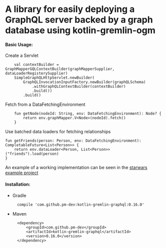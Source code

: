 # A library for easily deploying a GraphQL server backed by a graph database using kotlin-gremlin-ogm


#### Basic Usage:

Create a Servlet

        val contextBuilder = GraphMapperGQLContextBuilder(graphMapperSupplier, dataLoaderRegisterySupplier)
        SimpleGraphQLHttpServlet.newBuilder(
            GraphQLInvocationInputFactory.newBuilder(graphQLSchema)
                .withGraphQLContextBuilder(contextBuilder)
                .build())
            .build()

Fetch from a DataFetchingEnvironment

        fun getNode(nodeId: String, env: DataFetchingEnvironment): Node? {
            return env.graphMapper.V<Node>(nodeId).fetch()
        }

Use batched data loaders for fetching relationships

    fun getFriends(person: Person, env: DataFetchingEnvironment): CompletableFuture<List<Person>> {
        return env.dataLoader<Person, List<Person>>("friends").load(person)
    }


An example of a working implementation can be seen in the [starwars example project](https://github.com/pm-dev/kotlin-gremlin-ogm/tree/master/example/src/main/kotlin/starwars)

#### Installation:

- Gradle

        compile 'com.github.pm-dev:kotlin-gremlin-graphql:0.16.0'

- Maven

        <dependency>
            <groupId>com.github.pm-dev</groupId>
            <artifactId>kotlin-gremlin-graphql</artifactId>
            <version>0.16.0</version>
        </dependency>
